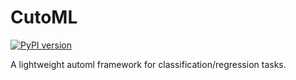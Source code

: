 # CutoML

[![PyPI version](https://badge.fury.io/py/cutoml.svg)](https://badge.fury.io/py/cutoml)

A lightweight automl framework for classification/regression tasks.
